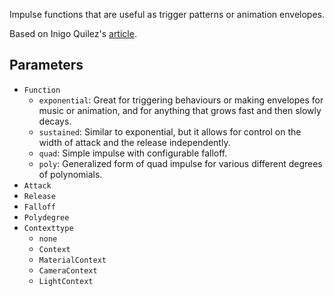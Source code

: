 Impulse functions that are useful as trigger patterns or animation envelopes.

Based on Inigo Quilez's [article](https://iquilezles.org/www/articles/functions/functions.htm).

## Parameters

* `Function`
  * `exponential`: Great for triggering behaviours or making envelopes for music or animation, and for anything that grows fast and then slowly decays.
  * `sustained`: Similar to exponential, but it allows for control on the width of attack and the release independently.
  * `quad`: Simple impulse with configurable falloff.
  * `poly`: Generalized form of quad impulse for various different degrees of polynomials.
* `Attack`
* `Release`
* `Falloff`
* `Polydegree`
* `Contexttype`
  * `none`
  * `Context`
  * `MaterialContext`
  * `CameraContext`
  * `LightContext`